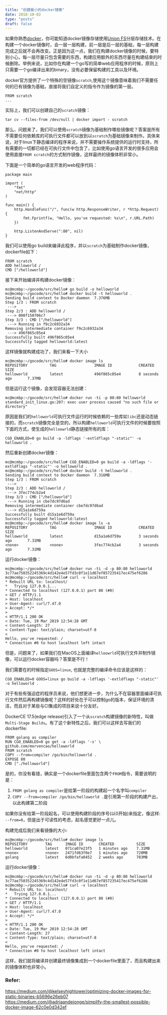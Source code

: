 ```yaml
---
title: "创建最小的docker镜像"
date: 2018-10-02
type: "posts"
draft: false
---
```


如果你熟悉[docker](https://www.docker.com/)，你可能知道docker镜像存储使用[Union FS](https://en.wikipedia.org/wiki/Union_mount)分层存储技术。在构建一个docker镜像时，会一层一层构建，前一层是后一层的基础，每一层构建完成之后就不会再改变。正是因为这一点，我们在构建docker镜像的时候，要特别小心，每一层尽量只包含需要的东西，构建应用额外的东西尽量在构建结束的时候删除。举例来说，比如你在构建一个go写的简单web应用程序的时候，原则上只需要一个go编译出来的binary，没有必要保留构建的工具以及环境。

docker官方提供了一个特殊的空镜像`scratch`,使用这个镜像意味着我们不需要任何的已有镜像为基础，直接将我们自定义的指令作为镜像的第一层。

```
FROM scratch
...
```

实际上，我们可以创建自己的`scratch`镜像：

```
tar cv --files-from /dev/null | docker import - scratch
```

那么，问题来了，我们可以使用`scratch`镜像为基础制作哪些镜像呢？答案是所有不需要任何依赖库的可执行文件都可以放到以`scratch`为基础镜像来制作。具体来说，对于linux下静态编译的程序来说，并不需要操作系统提供的运行时支持，所有需要的一切都已经在可执行文件中包含了，比如使用go语言开发的很多应用会使用直接`FROM scratch`的方式制作镜像，这样最终的镜像体积非常小。

下面是一个简单的go语言开发的web程序代码：

```
package main

import (
	"fmt"
	"net/http"
)

func main() {
	http.HandleFunc("/", func(w http.ResponseWriter, r *http.Request) {
		fmt.Fprintf(w, "Hello, you've requested: %s\n", r.URL.Path)
	})

	http.ListenAndServe(":80", nil)
}
```

我们可以使用go build来编译此程序，并以`scratch`为基础制作docker镜像，dockerfile如下：

```
FROM scratch
ADD helloworld /
CMD ["/helloworld"]
```

接下来开始编译并构建docker镜像：

```
mc@mcmbp:~/gocode/src/hello# go build -o helloworld
mc@mcmbp:~/gocode/src/hello# docker build -t helloworld .
Sending build context to Docker daemon  7.376MB
Step 1/3 : FROM scratch
 --->
Step 2/3 : ADD helloworld /
 ---> 000f150706c7
Step 3/3 : CMD ["/helloworld"]
 ---> Running in f9c2c6932a34
Removing intermediate container f9c2c6932a34
 ---> 496f865c05e4
Successfully built 496f865c05e4
Successfully tagged helloworld:latest
```

这样镜像就构建成功了，我们来看一下大小

```
mc@mcmbp:~/gocode/src/hello# docker image ls
REPOSITORY          TAG                 IMAGE ID            CREATED             SIZE
helloworld          latest              496f865c05e4        8 seconds ago       7.37MB
```

但是运行这个镜像，会发现容器无法创建：

```
mc@mcmbp:~/gocode/src/hello# docker run -ti -p 80:80 helloworld
standard_init_linux.go:207: exec user process caused "no such file or directory"
```

原因是我们的`helloworld`可执行文件运行的时候依赖的一些库如`libc`还是动态链接的，而`scratch`镜像完全是空的，所以构建`helloworld`可执行文件的时候要按照下面的方式，使生成的`helloowrld`静态链接所有的库：

```
CGO_ENABLED=0 go build -a -ldflags '-extldflags "-static"' -o helloworld .
```

然后重新创建docker镜像：

```
mc@mcmbp:~/gocode/src/hello# CGO_ENABLED=0 go build -a -ldflags '-extldflags "-static"' -o helloworld .
mc@mcmbp:~/gocode/src/hello# docker build -t helloworld .
Sending build context to Docker daemon  7.316MB
Step 1/3 : FROM scratch
 --->
Step 2/3 : ADD helloworld /
 ---> 3fec774cb2a4
Step 3/3 : CMD ["/helloworld"]
 ---> Running in cbe7dc97d6ad
Removing intermediate container cbe7dc97d6ad
 ---> d15a1e6d759a
Successfully built d15a1e6d759a
Successfully tagged helloworld:latest
mc@mcmbp:~/gocode/src/hello# docker image ls -a
REPOSITORY          TAG                 IMAGE ID            CREATED             SIZE
helloworld          latest              d15a1e6d759a        3 seconds ago       7.31MB
<none>              <none>              3fec774cb2a4        3 seconds ago       7.31MB
```

运行docker镜像：

```
mc@mcmbp:~/gocode/src/hello# docker run -ti -d -p 80:80 helloworld
3c77ae750352245369c4d142e4e57fd3c0f1e11d67ef857235417ec475ef6286
mc@mcmbp:~/gocode/src/hello# curl -v localhost
* Rebuilt URL to: localhost/
*   Trying 127.0.0.1...
* Connected to localhost (127.0.0.1) port 80 (#0)
> GET / HTTP/1.1
> Host: localhost
> User-Agent: curl/7.47.0
> Accept: */*
>
< HTTP/1.1 200 OK
< Date: Tue, 19 Mar 2019 12:54:28 GMT
< Content-Length: 27
< Content-Type: text/plain; charset=utf-8
<
Hello, you've requested: /
* Connection #0 to host localhost left intact
```

但是，问题来了，如果我们在MacOS上面编译`helloowrld`可执行文件并制作镜像，可以运行docker容器吗？答案是不行！

我们需要在的时候指定`GOOS=linux`, 也就是完整的编译命令应该是这样的：

```
CGO_ENABLED=0 GOOS=linux go build -a -ldflags '-extldflags "-static"' -o helloworld .
```

对于有些有强迫症的程序员来说，他们想更进一步，为什么不在容器里面编译可执行文件然后再构建镜像呢？这样的好处在于可以控制go的版本，保证环境的清洁，而且对于某些与CI集成的项目来说十分友好。

DockerCE 17.5(edge release)引入了一个从`scratch`构建镜像的新特性，叫做`Multi-Stage Builds`。有了这个新特性之后，我们可以这样去写我们的dockerfile:

```
FROM golang as compiler
RUN CGO_ENABLED=0 go get -a -ldflags '-s' \
github.com/morvencao/helloworld
FROM scratch
COPY --from=compiler /go/bin/helloworld .
EXPOSE 80
CMD ["./helloworld"]
```

是的，你没有看错，确实是一个dockerfile里面包含两个`FROM`指令，需要说明的是：

1. `FROM golang as compiler`是给第一阶段的构建起一个名字叫`compiler`
2. `COPY --from=compiler /go/bin/helloworld .`是引用第一阶段的构建产出，以此构建第二阶段

如果你没有给第一阶段起名，可以使用构建阶段的序号(以0开始)来指定，像这样: `--from=0`，但是出于可读性的考虑，起名感觉更好一点儿。

构建完成后我们来看镜像的大小:

```
mc@mcmbp:~/gocode/src/hello# docker image ls
REPOSITORY        TAG      IMAGE ID       CREATED          SIZE
helloworld        latest   071ca07e23f5   1 minutes ago    7.31MB
<none>            <none>   2471fd63f0e7   1 minutes ago    720MB
golang            latest   6d0bfafa0452   2 weeks ago      703MB
```

运行docker镜像：

```
mc@mcmbp:~/gocode/src/hello# docker run -ti -d -p 80:80 helloworld
3c77ae750352245369c4d142e4e57fd3c0f1e11d67ef857235417ec475ef6286
mc@mcmbp:~/gocode/src/hello# curl -v localhost
* Rebuilt URL to: localhost/
*   Trying 127.0.0.1...
* Connected to localhost (127.0.0.1) port 80 (#0)
> GET / HTTP/1.1
> Host: localhost
> User-Agent: curl/7.47.0
> Accept: */*
>
< HTTP/1.1 200 OK
< Date: Tue, 19 Mar 2019 12:54:28 GMT
< Content-Length: 27
< Content-Type: text/plain; charset=utf-8
<
Hello, you've requested: /
* Connection #0 to host localhost left intact
```

这样，我们就将编译并创建最终镜像集成到一个dockerfile里面了，而且构建出来的镜像体积也非常小。

### Refer:

https://medium.com/@kelseyhightower/optimizing-docker-images-for-static-binaries-b5696e26eb07
https://medium.com/@adriaandejonge/simplify-the-smallest-possible-docker-image-62c0e0d342ef
